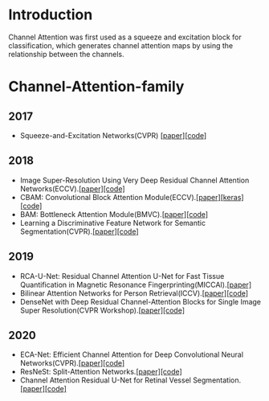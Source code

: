 # Introduction

Channel Attention was first used as a squeeze and excitation block for classification, which generates channel attention maps by using the relationship between the channels.



# Channel-Attention-family

## 2017 
  * Squeeze-and-Excitation Networks(CVPR) [[paper]](https://arxiv.org/abs/1709.01507)[[code]](https://github.com/hujie-frank/SENet)
## 2018 
  * Image Super-Resolution Using Very Deep Residual Channel Attention Networks(ECCV).[[paper]](https://arxiv.org/abs/1807.02758)[[code]](https://arxiv.org/abs/1807.02758)
  * CBAM: Convolutional Block Attention Module(ECCV).[[paper]](https://arxiv.org/abs/1807.06521)[[keras]](https://github.com/kobiso/CBAM-keras)[[code]](https://github.com/luuuyi/CBAM.PyTorch)
  * BAM: Bottleneck Attention Module(BMVC).[[paper]](https://arxiv.org/abs/1807.06514)[[code]](https://github.com/Jongchan/attention-module)
  * Learning a Discriminative Feature Network for Semantic Segmentation(CVPR).[[paper]](https://arxiv.org/abs/1804.09337)[[code]](https://github.com/ycszen/TorchSeg)
## 2019
  * RCA-U-Net: Residual Channel Attention U-Net for Fast Tissue Quantification in Magnetic Resonance Fingerprinting(MICCAI).[[paper]](https://link.springer.com/chapter/10.1007/978-3-030-32248-9_12)
  * Bilinear Attention Networks for Person Retrieval(ICCV).[[paper]](https://openaccess.thecvf.com/content_ICCV_2019/html/Fang_Bilinear_Attention_Networks_for_Person_Retrieval_ICCV_2019_paper.html)[[code]](https://github.com/jnhwkim/ban-vqa)
   * DenseNet with Deep Residual Channel-Attention Blocks for Single Image Super
Resolution(CVPR Workshop).[[paper]](https://openaccess.thecvf.com/content_CVPRW_2019/html/NTIRE/Jang_DenseNet_With_Deep_Residual_Channel-Attention_Blocks_for_Single_Image_Super_CVPRW_2019_paper.html)[[code]](https://github.com/dong-won-jang/DRCA)
## 2020
  * ECA-Net: Efficient Channel Attention for Deep Convolutional Neural Networks(CVPR).[[paper]](https://arxiv.org/abs/1910.03151)[[code]](https://github.com/BangguWu/ECANet) 
  * ResNeSt: Split-Attention Networks.[[paper]](https://arxiv.org/abs/2004.08955)[[code]](https://github.com/zhanghang1989/ResNeSt)
  * Channel Attention Residual U-Net for Retinal Vessel Segmentation.[[paper]](https://arxiv.org/abs/2004.03702)[[code]](https://github.com/clguo/CAR-UNet)

